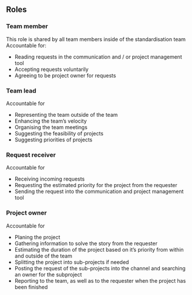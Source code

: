 ## Roles

### Team member
This role is shared by all team members inside of the standardisation team
Accountable for:
- Reading requests in the communication and / or project management tool
- Accepting requests voluntarily
- Agreeing to be project owner for requests

### Team lead
Accountable for
- Representing the team outside of the team
- Enhancing the team’s velocity
- Organising the team meetings
- Suggesting the feasibility of projects
- Suggesting priorities of projects

### Request receiver
Accountable for
- Receiving incoming requests
- Requesting the estimated priority for the project from the requester
- Sending the request into the communication and project management tool

### Project owner
Accountable for
- Planing the project
- Gathering information to solve the story from the requester
- Estimating the duration of the project based on it’s priority from within and outside of the team
- Splitting the project into sub-projects if needed
- Posting the request of the sub-projects into the channel and searching an owner for the subproject
- Reporting to the team, as well as to the requester when the project has been finished
